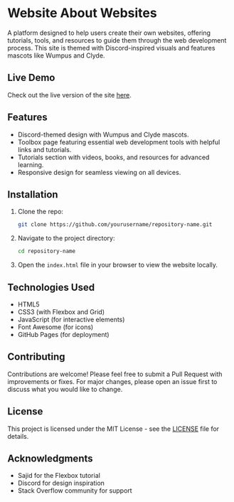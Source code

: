 # Website About Websites

A platform designed to help users create their own websites, offering tutorials, tools, and resources to guide them through the web development process. This site is themed with Discord-inspired visuals and features mascots like Wumpus and Clyde.

## Live Demo

Check out the live version of the site [here](https://yourusername.github.io/repository-name).

## Features

- Discord-themed design with Wumpus and Clyde mascots.
- Toolbox page featuring essential web development tools with helpful links and tutorials.
- Tutorials section with videos, books, and resources for advanced learning.
- Responsive design for seamless viewing on all devices.

## Installation

1. Clone the repo:
   ```bash
   git clone https://github.com/yourusername/repository-name.git
   ```
2. Navigate to the project directory:
   ```bash
   cd repository-name
   ```
3. Open the `index.html` file in your browser to view the website locally.

## Technologies Used

- HTML5
- CSS3 (with Flexbox and Grid)
- JavaScript (for interactive elements)
- Font Awesome (for icons)
- GitHub Pages (for deployment)

## Contributing

Contributions are welcome! Please feel free to submit a Pull Request with improvements or fixes. For major changes, please open an issue first to discuss what you would like to change.

## License

This project is licensed under the MIT License - see the [LICENSE](LICENSE) file for details.

## Acknowledgments

- Sajid for the Flexbox tutorial
- Discord for design inspiration
- Stack Overflow community for support
